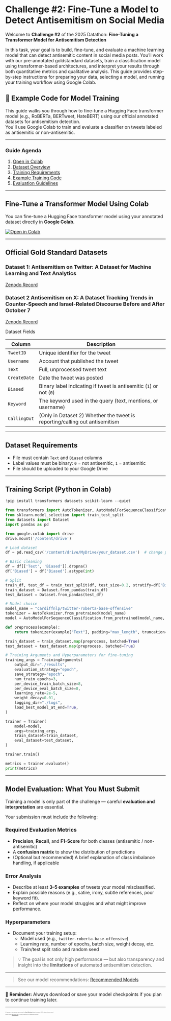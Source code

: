 # Challenge #2: Fine-Tune a Model to Detect Antisemitism on Social Media
Welcome to **Challenge #2** of the 2025 Datathon: **Fine-Tuning a Transformer Model for Antisemitism Detection**

In this task, your goal is to build, fine-tune, and evaluate a machine learning model that can detect antisemitic content in social media posts. You’ll work with our pre-annotated goldstandard datasets, train a classification model using transformer-based architectures, and interpret your results through both quantitative metrics and qualitative analysis. This guide provides step-by-step instructions for preparing your data, selecting a model, and running your training workflow using Google Colab.

## 🐍 Example Code for Model Training

This guide walks you through how to fine-tune a Hugging Face transformer model (e.g., RoBERTa, BERTweet, HateBERT) using our official annotated datasets for antisemitism detection.  
You'll use Google Colab to train and evaluate a classifier on tweets labeled as antisemitic or non-antisemitic.

---

### Guide Agenda

1. [Open in Colab](#fine-tune-a-transformer-model-using-colab)
2. [Dataset Overview](#official-gold-standard-datasets)
3. [Training Requirements](#dataset-requirements)
4. [Example Training Code](#training-script-python-in-colab)
5. [Evaluation Guidelines](#model-evaluation-what-you-must-submit)

---

## Fine-Tune a Transformer Model Using Colab

You can fine-tune a Hugging Face transformer model using your annotated dataset directly in **Google Colab**.

[![Open in Colab](https://colab.research.google.com/assets/colab-badge.svg)](https://colab.research.google.com/github/damieh1/datathon_2025/blob/main/example_code_challenge_2.ipynb)

---

## Official Gold Standard Datasets

### Dataset 1: Antisemitism on Twitter: A Dataset for Machine Learning and Text Analytics 
[Zenodo Record](https://zenodo.org/records/14448399)

### Dataset 2 Antisemitism on X: A Dataset Tracking Trends in Counter-Speech and Israel-Related Discourse Before and After October 7 
[Zenodo Record](https://zenodo.org/records/15025646)


<summary> Dataset Fields</summary>

| Column      | Description                                                                 |
|-------------|-----------------------------------------------------------------------------|
| `TweetID`   | Unique identifier for the tweet                                             |
| `Username`  | Account that published the tweet                                            |
| `Text`      | Full, unprocessed tweet text                                                |
| `CreateDate`| Date the tweet was posted                                                   |
| `Biased`    | Binary label indicating if tweet is antisemitic (`1`) or not (`0`)          |
| `Keyword`   | The keyword used in the query (text, mentions, or username)                 |
| `CallingOut`| (Only in Dataset 2) Whether the tweet is reporting/calling out antisemitism |


---

## Dataset Requirements

- File must contain `Text` and `Biased` columns
- Label values must be binary: `0` = not antisemitic, `1` = antisemitic
- File should be uploaded to your Google Drive

---

## Training Script (Python in Colab)

```python
!pip install transformers datasets scikit-learn --quiet

from transformers import AutoTokenizer, AutoModelForSequenceClassification, Trainer, TrainingArguments
from sklearn.model_selection import train_test_split
from datasets import Dataset
import pandas as pd

from google.colab import drive
drive.mount('/content/drive')

# Load dataset
df = pd.read_csv('/content/drive/MyDrive/your_dataset.csv')  # change path

# Basic cleaning
df = df[['Text', 'Biased']].dropna()
df['Biased'] = df['Biased'].astype(int)

# Split
train_df, test_df = train_test_split(df, test_size=0.2, stratify=df['Biased'], random_state=42)
train_dataset = Dataset.from_pandas(train_df)
test_dataset = Dataset.from_pandas(test_df)

# Model choice
model_name = "cardiffnlp/twitter-roberta-base-offensive"
tokenizer = AutoTokenizer.from_pretrained(model_name)
model = AutoModelForSequenceClassification.from_pretrained(model_name, num_labels=2)

def preprocess(example):
    return tokenizer(example["Text"], padding="max_length", truncation=True)

train_dataset = train_dataset.map(preprocess, batched=True)
test_dataset = test_dataset.map(preprocess, batched=True)

# Training Arguments and Hyperparameters for fine-tuning
training_args = TrainingArguments(
    output_dir="./results",
    evaluation_strategy="epoch",
    save_strategy="epoch",
    num_train_epochs=3,
    per_device_train_batch_size=8,
    per_device_eval_batch_size=8,
    learning_rate=2e-5,
    weight_decay=0.01,
    logging_dir="./logs",
    load_best_model_at_end=True,
)

trainer = Trainer(
    model=model,
    args=training_args,
    train_dataset=train_dataset,
    eval_dataset=test_dataset,
)

trainer.train()

metrics = trainer.evaluate()
print(metrics)
```

---

## Model Evaluation: What You Must Submit

Training a model is only part of the challenge — careful **evaluation and interpretation** are essential.

Your submission must include the following:

### Required Evaluation Metrics
- **Precision**, **Recall**, and **F1-Score** for both classes (antisemitic / non-antisemitic)
- A **confusion matrix** to show the distribution of predictions
- (Optional but recommended) A brief explanation of class imbalance handling, if applicable

### Error Analysis
- Describe at least **3–5 examples** of tweets your model misclassified.
- Explain possible reasons (e.g., satire, irony, subtle references, poor keyword fit).
- Reflect on where your model struggles and what might improve performance.

### Hyperparameters
- Document your training setup:
  - Model used (e.g., `twitter-roberta-base-offensive`)
  - Learning rate, number of epochs, batch size, weight decay, etc.
  - Train/test split ratio and random seed

> 💡 The goal is not only high performance — but also transparency and insight into the **limitations** of automated antisemitism detection.

---

> See our model recommendations: [Recommended Models](https://github.com/AnnotationPortal/DatathonandHackathon.github.io/blob/main/NLP-Tools%20and%20Guides.md#recommended-transformer-models-for-hate-speech--antisemitism-detection)

---

📁 **Reminder:** Always download or save your model checkpoints if you plan to continue training later.  

---

<div style="font-size: 0.2em; color: #555; margin-top: 2em;">
  <p>
    All materials in this repository were created by <strong>Daniel Miehling</strong> (Indiana University / ISCA), unless otherwise noted.
  </p>
  <p>
    Please contact <a href="mailto:damieh@iu.edu">damieh@iu.edu</a> for reuse permissions or collaboration inquiries.
  </p>
</div>

